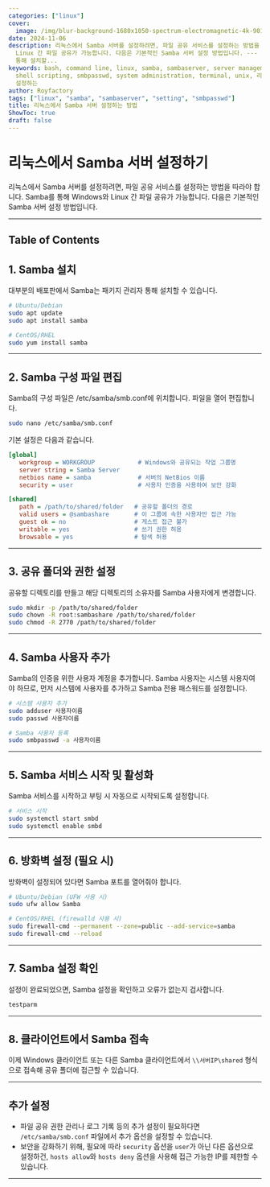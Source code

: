 ```yaml
---
categories: ["linux"]
cover:
  image: /img/blur-background-1680x1050-spectrum-electromagnetic-4k-901-1.jpg
date: 2024-11-06
description: 리눅스에서 Samba 서버를 설정하려면, 파일 공유 서비스를 설정하는 방법을 따라야 합니다. Samba를 통해 Windows와
  Linux 간 파일 공유가 가능합니다. 다음은 기본적인 Samba 서버 설정 방법입니다. --- 대부분의 배포판에서 Samba는 패키지 관리자
  통해 설치할...
keywords: bash, command line, linux, samba, sambaserver, server management, setting,
  shell scripting, smbpasswd, system administration, terminal, unix, 리눅스에서, 방법, 서버,
  설정하는
author: Royfactory
tags: ["linux", "samba", "sambaserver", "setting", "smbpasswd"]
title: 리눅스에서 Samba 서버 설정하는 방법
ShowToc: true
draft: false
---
```


# 리눅스에서 Samba 서버 설정하기

리눅스에서 Samba 서버를 설정하려면, 파일 공유 서비스를 설정하는 방법을 따라야 합니다. Samba를 통해 Windows와 Linux 간 파일 공유가 가능합니다. 다음은 기본적인 Samba 서버 설정 방법입니다.

---
## Table of Contents

## 1. Samba 설치

대부분의 배포판에서 Samba는 패키지 관리자 통해 설치할 수 있습니다.

```bash
# Ubuntu/Debian
sudo apt update
sudo apt install samba

# CentOS/RHEL
sudo yum install samba
```

---

## 2. Samba 구성 파일 편집

Samba의 구성 파일은 /etc/samba/smb.conf에 위치합니다. 파일을 열어 편집합니다.

```bash
sudo nano /etc/samba/smb.conf
```

기본 설정은 다음과 같습니다.

```ini
[global]
   workgroup = WORKGROUP            # Windows와 공유되는 작업 그룹명
   server string = Samba Server
   netbios name = samba             # 서버의 NetBios 이름
   security = user                  # 사용자 인증을 사용하여 보안 강화

[shared]
   path = /path/to/shared/folder   # 공유할 폴더의 경로
   valid users = @sambashare       # 이 그룹에 속한 사용자만 접근 가능
   guest ok = no                   # 게스트 접근 불가
   writable = yes                  # 쓰기 권한 허용
   browsable = yes                 # 탐색 허용
```

---

## 3. 공유 폴더와 권한 설정

공유할 디렉토리를 만들고 해당 디렉토리의 소유자를 Samba 사용자에게 변경합니다.

```bash
sudo mkdir -p /path/to/shared/folder
sudo chown -R root:sambashare /path/to/shared/folder
sudo chmod -R 2770 /path/to/shared/folder
```

---

## 4. Samba 사용자 추가

Samba의 인증을 위한 사용자 계정을 추가합니다. Samba 사용자는 시스템 사용자여야 하므로, 먼저 시스템에 사용자를 추가하고 Samba 전용 패스워드를 설정합니다.

```bash
# 시스템 사용자 추가
sudo adduser 사용자이름
sudo passwd 사용자이름

# Samba 사용자 등록
sudo smbpasswd -a 사용자이름
```

---

## 5. Samba 서비스 시작 및 활성화

Samba 서비스를 시작하고 부팅 시 자동으로 시작되도록 설정합니다.

```bash
# 서비스 시작
sudo systemctl start smbd
sudo systemctl enable smbd
```

---

## 6. 방화벽 설정 (필요 시)

방화벽이 설정되어 있다면 Samba 포트를 열어줘야 합니다.

```bash
# Ubuntu/Debian (UFW 사용 시)
sudo ufw allow Samba

# CentOS/RHEL (firewalld 사용 시)
sudo firewall-cmd --permanent --zone=public --add-service=samba
sudo firewall-cmd --reload
```

---

## 7. Samba 설정 확인

설정이 완료되었으면, Samba 설정을 확인하고 오류가 없는지 검사합니다.

```bash
testparm
```

---

## 8. 클라이언트에서 Samba 접속

이제 Windows 클라이언트 또는 다른 Samba 클라이언트에서 `\\서버IP\shared` 형식으로 접속해 공유 폴더에 접근할 수 있습니다.

---

## 추가 설정

- 파일 공유 권한 관리나 로그 기록 등의 추가 설정이 필요하다면 `/etc/samba/smb.conf` 파일에서 추가 옵션을 설정할 수 있습니다.
- 보안을 강화하기 위해, 필요에 따라 `security` 옵션을 `user`가 아닌 다른 옵션으로 설정하건, `hosts allow`와 `hosts deny` 옵션을 사용해 접근 가능한 IP를 제한할 수 있습니다.

---



